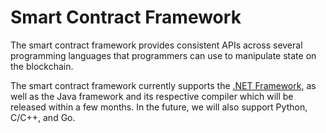 # Smart Contract Framework

The smart contract framework provides consistent APIs across several programming languages that programmers can use to manipulate state on the blockchain.

The smart contract framework currently supports the [.NET Framework](fw/dotnet.md), as well as the Java framework and its respective compiler which will be released within a few months. In the future, we will also support Python, C/C++, and Go.
